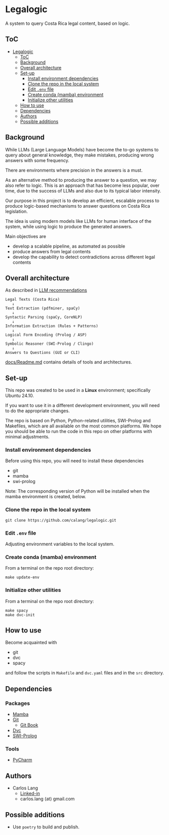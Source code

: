# Legalogic

A system to query Costa Rica legal content, based on logic.

## ToC
<!-- TOC -->
* [Legalogic](#legalogic)
  * [ToC](#toc)
  * [Background](#background)
  * [Overall architecture](#overall-architecture)
  * [Set-up](#set-up)
    * [Install environment dependencies](#install-environment-dependencies)
    * [Clone the repo in the local system](#clone-the-repo-in-the-local-system)
    * [Edit `.env` file](#edit-env-file)
    * [Create conda (mamba) environment](#create-conda-mamba-environment)
    * [Initialize other utilities](#initialize-other-utilities)
  * [How to use](#how-to-use)
  * [Dependencies](#dependencies)
  * [Authors](#authors)
  * [Possible additions](#possible-additions)
<!-- TOC -->

## Background
While LLMs (Large Language Models) have become the to-go 
systems to query about general knowledge, they make 
mistakes, producing wrong answers with some frequency.

There are environments where precision in the answers is 
a must.

As an alternative method to producing the answer to a 
question, we may also refer to logic.  This is an 
approach that has become less popular, over time, due to 
the success of LLMs and also due to its typical labor 
intensity.

Our purpose in this project is to develop an efficient, 
escalable process to produce logic-based mechanisms to 
answer questions on Costa Rica legislation.

The idea is using modern models like LLMs for human 
interface of the system, while using logic to produce 
the generated answers.

Main objectives are
- develop a scalable pipeline, as automated as possible
- produce answers from legal contents 
- develop the capability to detect contradictions across 
  different legal contents

## Overall architecture
As described in [LLM 
recommendations](docs/Arch_Recom_from_LLMs.md)

```text
Legal Texts (Costa Rica) 
   ↓
Text Extraction (pdfminer, spaCy)
   ↓
Syntactic Parsing (spaCy, CoreNLP)
   ↓
Information Extraction (Rules + Patterns)
   ↓
Logical Form Encoding (Prolog / ASP)
   ↓
Symbolic Reasoner (SWI-Prolog / Clingo)
   ↓
Answers to Questions (GUI or CLI)
```

[docs/Readme.md](docs/README.md) contains details of 
tools and architectures.

## Set-up
This repo was created to be used in a **Linux** environment; 
specifically Ubuntu 24.10.

If you want to use it in a different development 
environment, you will need to do the appropriate changes.

The repo is 
based on Python, Python-related utilities, SWI-Prolog 
and Makefiles, 
which are all available on the most common platforms.
We hope you 
should be able to run the code in this repo on 
other platforms with minimal 
adjustments.

### Install environment dependencies
Before using this repo, you will need to install these 
dependencies
- git
- mamba
- swi-prolog

Note: The corresponding version of Python will be 
  installed when the mamba environment is created, below.

### Clone the repo in the local system
```shell
git clone https://github.com/calang/legalogic.git
```

### Edit `.env` file
Adjusting environment variables to the local 
system.

### Create conda (mamba) environment
From a terminal on the repo root directory:
```shell
make update-env
```

### Initialize other utilities
From a terminal on the repo root directory:
```shell
make spacy
make dvc-init
```

## How to use
Become acquainted with
- git
- dvc
- spacy

and follow the scripts in `Makefile` and `dvc.yaml` files 
and in the 
`src` directory.

## Dependencies

### Packages
- [Mamba](https://github.com/mamba-org/mamba)
- [Git](https://www.digitalocean.com/community/tutorials/how-to-install-git-on-ubuntu)
  - [Git Book](https://git-scm.com/book/en/v2)
- [Dvc](dvc.org)
- [SWI-Prolog](https://www.swi-prolog.org/)

### Tools
- [PyCharm](https://www.jetbrains.com/pycharm/)


## Authors
- Carlos Lang
  - [Linked-in](https://www.linkedin.com/in/carlos-lang-b918893/)
  - carlos.lang (at) gmail.com

## Possible additions
- Use `poetry` to build and publish.
